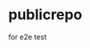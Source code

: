 # publicrepo
for e2e test














































































































































































































































































































































































































































































































































































































































































































































































































































































































































































































































































































































































































































































































































































































































































































































































































































































































































































































































































































































































































































































































































































































































































































































































































































































































































































































































































































































































































































































































































































































































































































































































































































































































































































































































































































































































































































































































































































































































































































































































































































































































































































































































































































































































































































































